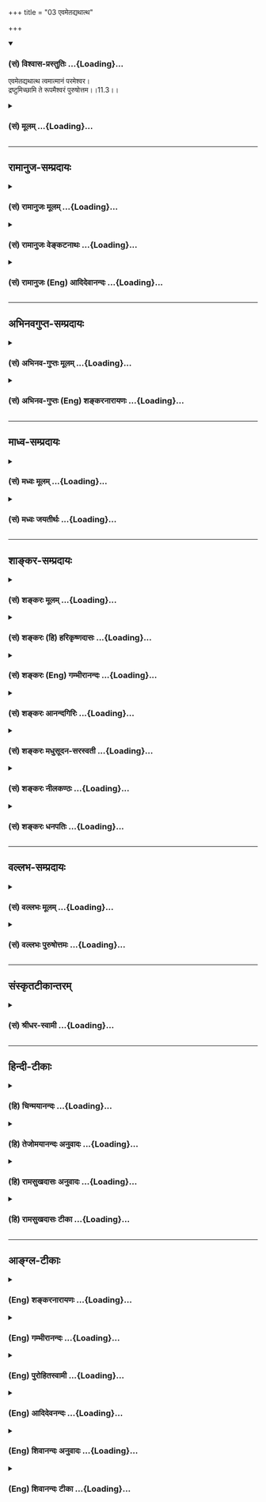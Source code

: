 +++
title = "03 एवमेतद्यथात्थ"

+++
<div class="js_include" newlevelforh1="3" title="(सं) विश्वास-प्रस्तुतिः" unfilled url="/purANam_vaiShNavam/mahAbhAratam/06-bhIShma-parva/03-bhagavad-gItA-parva/saMskRtam/vishvAsa-prastutiH/11_vishva-rUpa-darshana/03_evametadyathAttha.md">
<details open><summary><h3>(सं) विश्वास-प्रस्तुतिः ...{Loading}...</h3></summary>

एवमेतद्यथात्थ त्वमात्मानं परमेश्वर।  
द्रष्टुमिच्छामि ते रूपमैश्वरं पुरुषोत्तम।।11.3।।
</details>
</div>
<div class="js_include collapsed" newlevelforh1="3" title="(सं) मूलम्" unfilled url="/purANam_vaiShNavam/mahAbhAratam/06-bhIShma-parva/03-bhagavad-gItA-parva/saMskRtam/mUlam/11_vishva-rUpa-darshana/03_evametadyathAttha.md">
<details><summary><h3>(सं) मूलम् ...{Loading}...</h3></summary>

एवमेतद्यथात्थ त्वमात्मानं परमेश्वर।  
द्रष्टुमिच्छामि ते रूपमैश्वरं पुरुषोत्तम।।11.3।।
</details>
</div>


_________________
## रामानुज-सम्प्रदायः
<div class="js_include collapsed" newlevelforh1="3" title="(सं) रामानुजः मूलम्" unfilled url="/purANam_vaiShNavam/mahAbhAratam/06-bhIShma-parva/03-bhagavad-gItA-parva/saMskRtam/rAmAnujaH/mUlam/11_vishva-rUpa-darshana/03_evametadyathAttha.md">
<details><summary><h3>(सं) रामानुजः मूलम् ...{Loading}...</h3></summary>

।।11.3।। हे **परमेश्वर एवम् एतद्** इति अवधृतं **यथा आत्थ त्वम् आत्मानं**
ब्रवीषि। **पुरुषोत्तम** आश्रितवात्सल्यजलधे तव **ऐश्वरं** त्वदसाधारणं
सर्वस्य प्रशासितृत्वे पालयितृत्वे स्रष्ट्टत्वे संहर्तृत्वे भर्तृत्वे
कल्याणगुणाकरत्वे परतरत्वे सकलेतरविसजातीयत्वे च अवस्थितं **रूपं
द्रष्टुम्** साक्षात्कर्तुम् **इच्छामि।**

</details>
</div>
<div class="js_include collapsed" newlevelforh1="3" title="(सं) रामानुजः वेङ्कटनाथः" unfilled url="/purANam_vaiShNavam/mahAbhAratam/06-bhIShma-parva/03-bhagavad-gItA-parva/saMskRtam/rAmAnujaH/venkaTanAthaH/11_vishva-rUpa-darshana/03_evametadyathAttha.md">
<details><summary><h3>(सं) रामानुजः वेङ्कटनाथः ...{Loading}...</h3></summary>

  
  
।।11.3।। परमेश्वर इत्यनेन वाक्यार्थविश्वासहेतुभूतं परमाप्तत्वादिकं
विवक्षितमित्यभिप्रायेणाह -- हे परमेश्वरेति। तद्व्यञ्जनाय
स्वसंवादमात्रार्थत्वव्युदासेन श्रुतप्रतिष्ठापनाय चाहएवमेतदित्यवधृतमिति।
आश्रितजने दोषदर्शिनः कापुरुषा इति ह्याहुः। अतोऽत्र दिदृक्षमाणे स्वस्मिन्
दोषानादररूपनिरतिशयपौरुषं पुरुषोत्तमशब्देन
विवक्षितमित्यभिप्रायेणआश्रितवात्सल्यैकजलध इत्युक्तम्। पुरु सनोतीति वा
व्युत्पत्तिरिहाभिप्रेताआविश्य बिभति \[15।17\] इति वक्ष्यमाणं वा
ज्ञापितम्। एवं परत्वसौलभ्ये समाख्याभ्यामुक्ते। ते इति निर्देशे
सत्यपिऐश्वरम् इति
वचनमीश्वरत्वस्वभावाभिव्यञ्जकत्वपरमित्यभिप्रायेणत्वदसाधारणमित्युक्तम्।
तस्यैव प्राक्प्रपञ्चितप्रक्रियया विवरणंसर्वस्येत्यादि। एवं
स्वभावविशिष्टो हीश्वरशब्दार्थ इति भावः। प्रशासितृत्वादौ रूपस्यावस्थानं
नाम तदनुरूपैर्गुणसन्नहनचेष्टितैस्तत्तदभिव्यञ्जकत्वम्। यद्वा
प्रशासितृत्वेऽवस्थानंयथार्हं केशवे वृत्तिमवशाः प्रतिपेदिरे
\[म.भा.2।68।11\] इति न्यायेन स्वदर्शनमात्रेण विपरीताध्यवसायं विनिवर्त्य
सम्यक्प्रवृत्तिहेतुत्वात्। कल्याणगुणाकरत्वेऽवस्थानं नाम
अवतारविग्रहवदज्ञत्वाद्यभिनयानर्हत्वम्। पालयितृत्वेऽवस्थानं तु
सत्त्वप्रर्वतनादिमुखेन। स्रष्ट्टत्वेऽवस्थानं स्वावयवेभ्यो
ब्रह्मरुद्रादीनां चातुर्वर्ण्यादीनां च प्रसूतेः। संहर्तृत्वेऽवस्थानं तु
वक्ष्यमाणग्रसनादिना। भर्तृत्वेऽवस्थितिस्तुतत्रैकस्थम् \[11।13\]
इत्यादिभिः स्फुटीभविष्यति। परत्वेन शङ्कितानां ब्रह्मरुद्रादीनां
स्वैकदेशेऽवस्थानस्यब्रह्माणमीशम् \[11।15\] इत्यादिना वक्ष्यमाणतया
परतरत्वेऽवस्थानं युक्तम्। सकलेतरविसजातीयत्व इति तूक्तसमस्तनिगमनम्
तत्फलितं वा परमेश्वरपुरुषोत्तमसम्बुध्यभिप्रेतकथनं वा। पश्य मे योगमैश्वरम्
इति गुह्यतमारम्भे स्वयमुक्तस्यापातप्रतीतार्थस्य
दर्शनप्रार्थनानुसारेणरूपमैश्वरम् इति। स्वरूपपरतया योजनायाम्ऐश्वरम्
इत्येकमौपचारिकम् इतरत्सर्वं मुख्यम्। स्वरूपानुबन्धेन तु विग्रहदिदृक्षा
गर्भिता। रूपशब्दः स्वरूपरूपादिसमस्तासाधारणाकारपरो वा। रूपं
प्रकारमित्यर्थः। द्रष्टुम् इत्युक्ते दर्शनसमानाकारेऽपि ज्ञाने
दर्शनशब्दप्रयोगात्तद्व्यवच्छेदार्थं चाक्षुषज्ञानमात्रपरत्वं च
व्यवच्छेत्तुंसाक्षात्कर्तुमित्युक्तम्।  
  

</details>
</div>
<div class="js_include collapsed" newlevelforh1="3" title="(सं) रामानुजः (Eng) आदिदेवानन्दः" unfilled url="/purANam_vaiShNavam/mahAbhAratam/06-bhIShma-parva/03-bhagavad-gItA-parva/saMskRtam/rAmAnujaH/english/AdidevAnandaH/11_vishva-rUpa-darshana/03_evametadyathAttha.md">
<details><summary><h3>(सं) रामानुजः (Eng) आदिदेवानन्दः ...{Loading}...</h3></summary>

11.3 O Supreme Lord, it is certain that it is even as you have described
Yourself. O Supreme Person, O ocean of compassion for your dependants!
I, however, wish to see or wish to realise directly, Your Lordly form
peculiar to you - the form as the sovereign, protector, creator,
destroyer, supporter of all, the mine of auspicious attributes, supreme
and distinct from all other entities.

</details>
</div>


_________________
## अभिनवगुप्त-सम्प्रदायः
<div class="js_include collapsed" newlevelforh1="3" title="(सं) अभिनव-गुप्तः मूलम्" unfilled url="/purANam_vaiShNavam/mahAbhAratam/06-bhIShma-parva/03-bhagavad-gItA-parva/saMskRtam/abhinava-guptaH/mUlam/11_vishva-rUpa-darshana/03_evametadyathAttha.md">
<details><summary><h3>(सं) अभिनव-गुप्तः मूलम् ...{Loading}...</h3></summary>

।।11.3।। No commentary.  
  

</details>
</div>
<div class="js_include collapsed" newlevelforh1="3" title="(सं) अभिनव-गुप्तः (Eng) शङ्करनारायणः" unfilled url="/purANam_vaiShNavam/mahAbhAratam/06-bhIShma-parva/03-bhagavad-gItA-parva/saMskRtam/abhinava-guptaH/english/shankaranArAyaNaH/11_vishva-rUpa-darshana/03_evametadyathAttha.md">
<details><summary><h3>(सं) अभिनव-गुप्तः (Eng) शङ्करनारायणः ...{Loading}...</h3></summary>

11.3 Sri Abhinavagupta did not comment upon this sloka.

</details>
</div>


_________________
## माध्व-सम्प्रदायः
<div class="js_include collapsed" newlevelforh1="3" title="(सं) मध्वः मूलम्" unfilled url="/purANam_vaiShNavam/mahAbhAratam/06-bhIShma-parva/03-bhagavad-gItA-parva/saMskRtam/madhvaH/mUlam/11_vishva-rUpa-darshana/03_evametadyathAttha.md">
<details><summary><h3>(सं) मध्वः मूलम् ...{Loading}...</h3></summary>

।।11.3।। Sri Madhvacharya did not comment on this sloka.

</details>
</div>
<div class="js_include collapsed" newlevelforh1="3" title="(सं) मध्वः जयतीर्थः" unfilled url="/purANam_vaiShNavam/mahAbhAratam/06-bhIShma-parva/03-bhagavad-gItA-parva/saMskRtam/madhvaH/jayatIrthaH/11_vishva-rUpa-darshana/03_evametadyathAttha.md">
<details><summary><h3>(सं) मध्वः जयतीर्थः ...{Loading}...</h3></summary>

।।11.3।। Sri Jayatirtha did not comment on this sloka.

</details>
</div>


_________________
## शाङ्कर-सम्प्रदायः
<div class="js_include collapsed" newlevelforh1="3" title="(सं) शङ्करः मूलम्" unfilled url="/purANam_vaiShNavam/mahAbhAratam/06-bhIShma-parva/03-bhagavad-gItA-parva/saMskRtam/shankaraH/mUlam/11_vishva-rUpa-darshana/03_evametadyathAttha.md">
<details><summary><h3>(सं) शङ्करः मूलम् ...{Loading}...</h3></summary>

।।11.3।। --,**एवमेतत्** नान्यथा **यथा** येन प्रकारेण **आत्थ** कथयसि
**त्वम् आत्मानं परमेश्वर।** तथापि **द्रष्टुमिच्छामि** ते तव
ज्ञानैश्वर्यशक्तिबलवीर्यतेजोभिः संपन्नम् **ऐश्वरं** वैष्णवं **रूपं
पुरुषोत्तम**।।

</details>
</div>
<div class="js_include collapsed" newlevelforh1="3" title="(सं) शङ्करः (हि) हरिकृष्णदासः" unfilled url="/purANam_vaiShNavam/mahAbhAratam/06-bhIShma-parva/03-bhagavad-gItA-parva/saMskRtam/shankaraH/hindI/harikRShNadAsaH/11_vishva-rUpa-darshana/03_evametadyathAttha.md">
<details><summary><h3>(सं) शङ्करः (हि) हरिकृष्णदासः ...{Loading}...</h3></summary>

।।11.3।। हे परमेश्वर आप अपनेको जिस प्रकारसे बतलाते हैं; आप ठीक वैसे ही
हैं अन्यथा नहीं। तथापि हे पुरुषोत्तम ज्ञान; ऐश्वर्य; शक्ति; बल; वीर्य और
तेजसे युक्त आपके ऐश्वर्यमय वैष्णवरूपको मैं देखना चाहता हूँ।

</details>
</div>
<div class="js_include collapsed" newlevelforh1="3" title="(सं) शङ्करः (Eng) गम्भीरानन्दः" unfilled url="/purANam_vaiShNavam/mahAbhAratam/06-bhIShma-parva/03-bhagavad-gItA-parva/saMskRtam/shankaraH/english/gambhIrAnandaH/11_vishva-rUpa-darshana/03_evametadyathAttha.md">
<details><summary><h3>(सं) शङ्करः (Eng) गम्भीरानन्दः ...{Loading}...</h3></summary>

11.3 Parama-isvara, O supreme Lord; evam, so; etat, it is-not otherwise;
yatha, as; tvam, You; attha, speak; atmanam, about Yourself. Still,
purusottama, O supreme Person; iccahmi, I wish; drastum, to see; the
aisvaram, divine; rupam, form; te, of Yours, of Visnu, endowed with
Knowledge, Sovereignty, Power, Strength, Valour and Formidability.

</details>
</div>
<div class="js_include collapsed" newlevelforh1="3" title="(सं) शङ्करः आनन्दगिरिः" unfilled url="/purANam_vaiShNavam/mahAbhAratam/06-bhIShma-parva/03-bhagavad-gItA-parva/saMskRtam/shankaraH/AnandagiriH/11_vishva-rUpa-darshana/03_evametadyathAttha.md">
<details><summary><h3>(सं) शङ्करः आनन्दगिरिः ...{Loading}...</h3></summary>

।।11.3।। त्वदुक्तेऽर्थे विश्वासाभावान्न तस्य दिदृक्षा किंतु
कृतार्थीबुभूषयेत्याह -- **एवमेतदिति।** येन प्रकारेण सोपाधिकेन
निरुपाधिकेन चेत्यर्थः। यदि ममाप्तत्वं निश्चित्य मद्वाक्यं ते मानं तर्हि
किमिति मदुक्तं दिदृक्षते कृतार्थीबुभूषयेत्युक्तं मत्वाह -- **तथापीति।**
चतुर्भुजादिरूपनिवृत्त्यर्थमाह -- **ऐश्वरमिति।** तद्व्याचष्टे --
**ज्ञानेत्यादिना।**

</details>
</div>
<div class="js_include collapsed" newlevelforh1="3" title="(सं) शङ्करः मधुसूदन-सरस्वती" unfilled url="/purANam_vaiShNavam/mahAbhAratam/06-bhIShma-parva/03-bhagavad-gItA-parva/saMskRtam/shankaraH/madhusUdana-sarasvatI/11_vishva-rUpa-darshana/03_evametadyathAttha.md">
<details><summary><h3>(सं) शङ्करः मधुसूदन-सरस्वती ...{Loading}...</h3></summary>

।।11.3।। एवमेतदिति। हे परमेश्वर; यथा येन प्रकारेण सोपाधिकेन निरुपाधिकेन च
निरतिशयैश्वर्येणात्मानं त्वमात्थ कथयसि त्वं एवमेतन्नान्यथा। त्वद्वचसि
कुत्रापि ममाविश्वासशङ्का नास्त्येवेत्यर्थः। यद्यप्येवं तथापि
कृतार्थीबुभूषया द्रष्टुमिच्छामि ते तव रूपमैश्वरं
ज्ञानैश्वर्यशक्तिबलवीर्यतेजोभिः संपन्नमद्भुतम्। हे पुरुषोत्तमेति
संबोधनेन त्वद्वचस्यविश्वासो मम नास्ति दिदृक्षा च महती वर्तत इति
सर्वज्ञत्वात्त्वं जानासि सर्वान्तर्यामित्वाच्चेति सूचयति।

</details>
</div>
<div class="js_include collapsed" newlevelforh1="3" title="(सं) शङ्करः नीलकण्ठः" unfilled url="/purANam_vaiShNavam/mahAbhAratam/06-bhIShma-parva/03-bhagavad-gItA-parva/saMskRtam/shankaraH/nIlakaNThaH/11_vishva-rUpa-darshana/03_evametadyathAttha.md">
<details><summary><h3>(सं) शङ्करः नीलकण्ठः ...{Loading}...</h3></summary>

।।11.3।।**एवमिति।** यच्च त्वंविष्टभ्याहमिदं कृत्स्नमेकांशेन स्थितो जगत्
इति आत्मानं जगदाधारमात्थ तदपि इत्थमेव न ममात्रासंभावनास्ति। हे परमेश्वर;
ते तव रूपं ऐश्वरमीश्वरस्येदं विश्वात्मकं मायामयमित्यर्थः। हे पुरुषोत्तम
क्षराक्षरातीत; विश्वरूपं मायामयं; वास्तवं तु रूपं मायातीतमित्यैश्वरमिति
पुरुषोत्तमेति च पदाभ्यां लभ्यते। तथाच वक्ष्यतिमाया ह्येषा मया सृष्टा
यन्मां पश्यसि नारद। सर्वभूतगुणैर्युक्तं नैवं मां ज्ञातुमर्हसि इति। उक्तं
च शुद्धं रूपमभिप्रेत्यअव्यक्तोऽयमिन्त्योऽयम् इति।

</details>
</div>
<div class="js_include collapsed" newlevelforh1="3" title="(सं) शङ्करः धनपतिः" unfilled url="/purANam_vaiShNavam/mahAbhAratam/06-bhIShma-parva/03-bhagavad-gItA-parva/saMskRtam/shankaraH/dhanapatiH/11_vishva-rUpa-darshana/03_evametadyathAttha.md">
<details><summary><h3>(सं) शङ्करः धनपतिः ...{Loading}...</h3></summary>

।।11.3।। त्वदुक्तं सर्वं यथार्थमित्यभिनन्दन् अभीष्टमाविष्करोति -- एवमिति।
यथा येन प्रकारेणं त्वं कथयसि एतदेवमेव न ममासंभावनाविपरीतभावना वा
परमेश्वरे त्वयि वक्तरि असंभावनादेरसंभवादिति सूचयन्संबोधयति -- हे
परमेश्वररेति। यद्यप्येवं तथापि कृतार्थीबुभूषया ते रुपं द्रस्टुमिच्छामि।
निरुपाधिकदर्शनासंभवमभिप्रेत्य रुपं विशिनष्टि। ऐश्वरं
ऐश्वर्यशक्त्यादिसंपन्नम्। पुरुषोत्तमेतिसंबोधयन् वस्तुतः क्षराक्षरातीतस्य
तव क्षराक्षरात्मकमैश्वरं रुपमत्यद्भुत्मिति तद्दर्शने ममोत्कण्ठा महती
वर्तत इति ध्वनयति।

</details>
</div>


_________________
## वल्लभ-सम्प्रदायः
<div class="js_include collapsed" newlevelforh1="3" title="(सं) वल्लभः मूलम्" unfilled url="/purANam_vaiShNavam/mahAbhAratam/06-bhIShma-parva/03-bhagavad-gItA-parva/saMskRtam/vallabhaH/mUlam/11_vishva-rUpa-darshana/03_evametadyathAttha.md">
<details><summary><h3>(सं) वल्लभः मूलम् ...{Loading}...</h3></summary>

।।11.3।। एवमेतदिति। सत्यमेवैतत्; अत्राविश्वासो मम नास्तीति। परं
तादृश्यैश्वर्यं योगाख्यं यत्र तत्तवैश्वरं रूपं द्रष्टुमिच्छामि। हे
पुरुषोत्तम नहि मादृशस्त्वयि सति न सिद्धमनोरथो भवितुमर्हतीति भावः।

</details>
</div>
<div class="js_include collapsed" newlevelforh1="3" title="(सं) वल्लभः पुरुषोत्तमः" unfilled url="/purANam_vaiShNavam/mahAbhAratam/06-bhIShma-parva/03-bhagavad-gItA-parva/saMskRtam/vallabhaH/puruShottamaH/11_vishva-rUpa-darshana/03_evametadyathAttha.md">
<details><summary><h3>(सं) वल्लभः पुरुषोत्तमः ...{Loading}...</h3></summary>

  
  
।।11.3।। कथं ज्ञातव्यं मोहो नष्ट इति इत्याशङ्कृय नष्टमोहानां भगवद्वाक्ये
विश्वासो नियत इति तदाह -- एवमिति। हे परमेश्वर सर्वाधीश यथा त्वमात्मानं
स्वस्वरूपमात्थ वदसिन मे विदुः \[10।2\] इत्यनेन
सर्वाज्ञातत्वं;विष्टभ्याहम् \[10।42\] इत्यनेन सर्वात्मत्वंददामि
बुद्धियोगं तं \[10।10\] इत्यादिना स्वकृपयैव ज्ञातत्वम्; एवमेतत्
यथार्थमेवेत्यर्थः। यथार्थत्वोक्त्या पूर्वमज्ञातस्वरूपोऽहम्; अधुना
विभूतिनिरूपणेनविष्टभ्याहं इति कृपोक्त्या च तच्चिन्तनेन
सर्वात्मत्वज्ञानयुक्तो जात इति स्वानुभवो व्यञ्जितः। अथातो
ज्ञातस्वरूपस्तद्रूपं दर्शयेत्याह -- द्रष्टुमिति। हे पुरुषोत्तम ते तवैव
तत्सम्बन्धिनामैश्वरं नानाविलासकं रूपं द्रष्टुमिच्छामि।  
  

</details>
</div>


_________________
## संस्कृतटीकान्तरम्
<div class="js_include collapsed" newlevelforh1="3" title="(सं) श्रीधर-स्वामी" unfilled url="/purANam_vaiShNavam/mahAbhAratam/06-bhIShma-parva/03-bhagavad-gItA-parva/saMskRtam/shrIdhara-svAmI/11_vishva-rUpa-darshana/03_evametadyathAttha.md">
<details><summary><h3>(सं) श्रीधर-स्वामी ...{Loading}...</h3></summary>

।।11.3।। किंच **-- एवमिति।**भवाप्ययौ हि भूतानाम् इत्यादि मया श्रुतं यथा
चेदानीमात्मानं त्वमात्थविष्टभ्याहमिदं कृत्स्नम् इत्येवं कथयसि हे
परमेश्वर; एवमेतत्। अत्राप्यविश्वासो मम नास्तीत्यर्थः। तथापि हे
पुरुषोत्तम्; तवैश्वरं ज्ञानैश्वर्यशक्तिबलवीर्यतेजोभिः संपन्नं त्वद्रूपं
कौतूहलादहं द्रष्टुमिच्छामि।

</details>
</div>


_________________
## हिन्दी-टीकाः
<div class="js_include collapsed" newlevelforh1="3" title="(हि) चिन्मयानन्दः" unfilled url="/purANam_vaiShNavam/mahAbhAratam/06-bhIShma-parva/03-bhagavad-gItA-parva/hindI/chinmayAnandaH/11_vishva-rUpa-darshana/03_evametadyathAttha.md">
<details><summary><h3>(हि) चिन्मयानन्दः ...{Loading}...</h3></summary>

।।11.3।। संस्कृत से वाक्प्रचार एवमेतत् (यह ठीक ऐसा ही है) के द्वारा
अर्जुन तत्त्वज्ञान के सैद्धान्तिक पक्ष को स्वीकार करता है। समस्त नाम और
रूपों में ईश्वर की व्यापकता की सिद्धि बौद्धिक दृष्टि से संतोषजनक थी। फिर
भी बुद्धि को अभी भी प्रत्यक्षीकरण की प्रतीक्षा थी। इसलिए अर्जुन कहता है
कि; मैं आपके ईश्वरीय रूप को देखना चाहता हूँ। हमारे शास्त्रों में ईश्वर
का वर्णन इस प्रकार किया गया है कि वह ज्ञान; ऐश्वर्य; शक्ति; बल; वीर्य और
तेज इन छ गुणों से सम्पन्न है। इस अवसर पर भगवान् ने अर्जुन को यह दर्शाने
का निश्चय किया कि वे न केवल समस्त व्यष्टि रूपों में व्याप्त हैं वरन् वे
वह समष्टिरूपी पात्र हैं; जिसमें ही समस्त नाम और रूपों का अस्तित्व है।
भगवान् सर्वव्यापक होने के साथहीसाथ सर्वातीत भी हैं। यद्यपि कट्टर
बुद्धिवाद के अत्युत्साह में आकर अर्जुन ने विश्वरूप दर्शन की अपनी मांग
भगवान् के समक्ष रखी; किन्तु उसे तत्काल यह भान हुआ कि उसकी यह धृष्टता है
और उसने सद्व्यवहार की मर्यादा का उल्लंघन किया है। अगले श्लोक में वह अधिक
नम्रता से कहता है

</details>
</div>
<div class="js_include collapsed" newlevelforh1="3" title="(हि) तेजोमयानन्दः अनुवादः" unfilled url="/purANam_vaiShNavam/mahAbhAratam/06-bhIShma-parva/03-bhagavad-gItA-parva/hindI/tejomayAnandaH/anuvAdaH/11_vishva-rUpa-darshana/03_evametadyathAttha.md">
<details><summary><h3>(हि) तेजोमयानन्दः अनुवादः ...{Loading}...</h3></summary>

।।11.3।। हे परमेश्वर ! आप अपने को जैसा कहते हो, यह ठीक ऐसा ही है।
(परन्तु) हे पुरुषोत्तम ! मैं आपके ईश्वरीय रूप को प्रत्यक्ष देखना चाहता
हूँ।।

</details>
</div>
<div class="js_include collapsed" newlevelforh1="3" title="(हि) रामसुखदासः अनुवादः" unfilled url="/purANam_vaiShNavam/mahAbhAratam/06-bhIShma-parva/03-bhagavad-gItA-parva/hindI/rAmasukhadAsaH/anuvAdaH/11_vishva-rUpa-darshana/03_evametadyathAttha.md">
<details><summary><h3>(हि) रामसुखदासः अनुवादः ...{Loading}...</h3></summary>

।।11.3।। हे पुरुषोत्तम ! आप अपने-आपको जैसा कहते हैं, यह वास्तवमें ऐसा ही
है। हे परमेश्वर ! आपके ईश्वर-सम्बन्धी रूपको मैं देखना चाहता हूँ।

</details>
</div>
<div class="js_include collapsed" newlevelforh1="3" title="(हि) रामसुखदासः टीका" unfilled url="/purANam_vaiShNavam/mahAbhAratam/06-bhIShma-parva/03-bhagavad-gItA-parva/hindI/rAmasukhadAsaH/TIkA/11_vishva-rUpa-darshana/03_evametadyathAttha.md">
<details><summary><h3>(हि) रामसुखदासः टीका ...{Loading}...</h3></summary>

।।11.3।।***व्याख्या --*'पुरुषोत्तम'--**यह सम्बोधन देनेका तात्पर्य है कि
हे भगवन् !मेरी दृष्टिमें इस संसारमें आपके समान कोई उत्तम, श्रेष्ठ नहीं
है अर्थात् आप ही सबसे उत्तम, श्रेष्ठ हैं। इस बातको आगे पन्द्रहवें
अध्यायमें भगवान्ने भी कहा है कि मैं क्षरसे अतीत और अक्षरसे उत्तम हूँ;
अतः मैं शास्त्र और वेदमें पुरुषोत्तम नामसे प्रसिद्ध हूँ (15। 18)।

</details>
</div>


_________________
## आङ्ग्ल-टीकाः
<div class="js_include collapsed" newlevelforh1="3" title="(Eng) शङ्करनारायणः" unfilled url="/purANam_vaiShNavam/mahAbhAratam/06-bhIShma-parva/03-bhagavad-gItA-parva/english/shankaranArAyaNaH/11_vishva-rUpa-darshana/03_evametadyathAttha.md">
<details><summary><h3>(Eng) शङ्करनारायणः ...{Loading}...</h3></summary>

11.3. As You describe Yourself as the Supreme Lord \[of all\], it must
be so. \[Hence\], O Supreme Self, I desire to perceive Your Lordly form.

</details>
</div>
<div class="js_include collapsed" newlevelforh1="3" title="(Eng) गम्भीरानन्दः" unfilled url="/purANam_vaiShNavam/mahAbhAratam/06-bhIShma-parva/03-bhagavad-gItA-parva/english/gambhIrAnandaH/11_vishva-rUpa-darshana/03_evametadyathAttha.md">
<details><summary><h3>(Eng) गम्भीरानन्दः ...{Loading}...</h3></summary>

11.3 O supreme Lord, so it is, as You speak about Yourself. O supreme
Person, I wish to see the divine form of Yours.

</details>
</div>
<div class="js_include collapsed" newlevelforh1="3" title="(Eng) पुरोहितस्वामी" unfilled url="/purANam_vaiShNavam/mahAbhAratam/06-bhIShma-parva/03-bhagavad-gItA-parva/english/purohitasvAmI/11_vishva-rUpa-darshana/03_evametadyathAttha.md">
<details><summary><h3>(Eng) पुरोहितस्वामी ...{Loading}...</h3></summary>

11.3 I believe all as Thou hast declared it. I long now to have a vision
of thy Divine Form, O Thou Most High!

</details>
</div>
<div class="js_include collapsed" newlevelforh1="3" title="(Eng) आदिदेवनन्दः" unfilled url="/purANam_vaiShNavam/mahAbhAratam/06-bhIShma-parva/03-bhagavad-gItA-parva/english/AdidevanandaH/11_vishva-rUpa-darshana/03_evametadyathAttha.md">
<details><summary><h3>(Eng) आदिदेवनन्दः ...{Loading}...</h3></summary>

11.3 O Supreme Lord, how You described Yourself, even so are You. I wish
to see Your Lordly form, O Supreme Person.

</details>
</div>
<div class="js_include collapsed" newlevelforh1="3" title="(Eng) शिवानन्दः अनुवादः" unfilled url="/purANam_vaiShNavam/mahAbhAratam/06-bhIShma-parva/03-bhagavad-gItA-parva/english/shivAnandaH/anuvAdaH/11_vishva-rUpa-darshana/03_evametadyathAttha.md">
<details><summary><h3>(Eng) शिवानन्दः अनुवादः ...{Loading}...</h3></summary>

11.3 (Now) O Supreme Lord, as Thou hast thus described Thyself, O
Supreme Person, I wish to see Thy divine form.

</details>
</div>
<div class="js_include collapsed" newlevelforh1="3" title="(Eng) शिवानन्दः टीका" unfilled url="/purANam_vaiShNavam/mahAbhAratam/06-bhIShma-parva/03-bhagavad-gItA-parva/english/shivAnandaH/TIkA/11_vishva-rUpa-darshana/03_evametadyathAttha.md">
<details><summary><h3>(Eng) शिवानन्दः टीका ...{Loading}...</h3></summary>

11.3 एवम् thus; एतत् this; यथा as; आत्थ hast declared; त्वम् Thou;
आत्मानम् Thyself; परमेश्वर O Supreme Lord; द्रष्टुम् to see; इच्छामि (I)
desire; ते Thy; रूपम् form; ऐश्वरम् sovereign; पुरुषोत्तम O Supreme
Purusha.Commentary Some commentators take the two halves of this verse
as two independent sentences and interpret it thusSo it is; O Supreme
Lord; as Thou hast declared Thyself to be. (But still) I desire to see
Thy form as Isvara; O Supreme Person.Rupamaisvaram Thy form as Isvara;
that of Vishnu as possessed of infinite knowledge; sovereignty; power;
strength; prowess and splendour.

</details>
</div>
